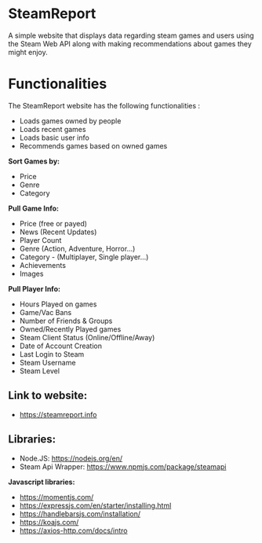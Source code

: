 # SteamReport
A simple website that displays data regarding steam games and users using the Steam Web API along with making recommendations about games they might enjoy.

# Functionalities
The SteamReport website has the following functionalities :
- Loads games owned by people
- Loads recent games
- Loads basic user info
- Recommends games based on owned games

**Sort Games by:**
- Price
- Genre
- Category

**Pull Game Info:**
- Price (free or payed)
- News (Recent Updates)
- Player Count
- Genre (Action, Adventure, Horror...)
- Category - (Multiplayer, Single player...)
- Achievements
- Images

**Pull Player Info:**
- Hours Played on games
- Game/Vac Bans
- Number of Friends & Groups
- Owned/Recently Played games
- Steam Client Status (Online/Offline/Away)
- Date of Account Creation
- Last Login to Steam
- Steam Username
- Steam Level

## Link to website:
- https://steamreport.info

## Libraries:
- Node.JS: https://nodejs.org/en/
- Steam Api Wrapper: https://www.npmjs.com/package/steamapi


**Javascript libraries:**
- https://momentjs.com/
- https://expressjs.com/en/starter/installing.html
- https://handlebarsjs.com/installation/
- https://koajs.com/
- https://axios-http.com/docs/intro

